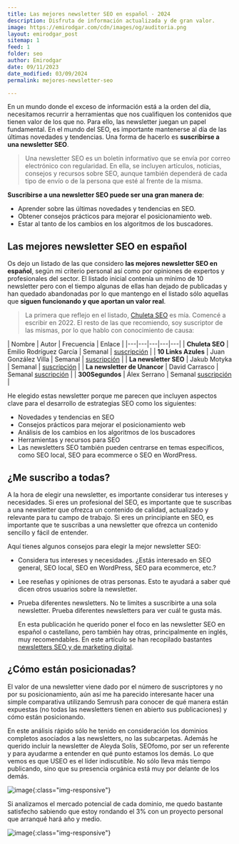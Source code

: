 ```yaml
---
title: Las mejores newsletter SEO en español - 2024
description: Disfruta de información actualizada y de gran valor.
image: https://emirodgar.com/cdn/images/og/auditoria.png
layout: emirodgar_post
sitemap: 1
feed: 1
folder: seo
author: Emirodgar
date: 09/11/2023
date_modified: 03/09/2024
permalink: mejores-newsletter-seo

---
```


En un mundo donde el exceso de información está a la orden del día, necesitamos recurrir a herramientas que nos cualifiquen los contenidos que tienen valor de los que no. Para ello, las newsletter juegan un papel fundamental.
En el mundo del SEO, es importante mantenerse al día de las últimas novedades y tendencias. Una forma de hacerlo es **suscribirse a una newsletter SEO**.

> Una newsletter SEO es un boletín informativo que se envía por correo electrónico con regularidad. En ella, se incluyen artículos, noticias, consejos y recursos sobre SEO, aunque también dependerá de cada tipo de envío o de la persona que esté al frente de la misma.

**Suscribirse a una newsletter SEO puede ser una gran manera de**:

- Aprender sobre las últimas novedades y tendencias en SEO.
- Obtener consejos prácticos para mejorar el posicionamiento web.
- Estar al tanto de los cambios en los algoritmos de los buscadores.

## Las mejores newsletter SEO en español

Os dejo un listado de las que considero **las mejores newsletter SEO en español**, según mi criterio personal así como por opiniones de expertos y profesionales del sector. El listado inicial contenía un mínimo de 10 newsletter pero con el tiempo algunas de ellas han dejado de publicadas y han quedado abandonadas por lo que mantengo en el listado sólo aquellas que **siguen funcionando y que aportan un valor real**.

> La primera que reflejo en el listado, [Chuleta SEO](https://newsletter.chuletaseo.com) es mía. Comencé a escribir en 2022. El resto de las que recomiendo, soy suscriptor de las mismas, por lo que hablo con conocimiento de causa:

| Nombre | Autor | Frecuencia | Enlace |
|---|---|---|---|---|
| **Chuleta SEO** | Emilio Rodríguez García | Semanal | [suscripción](https://newsletter.chuletaseo.com) |
| **10 Links Azules** | Juan González Villa | Semanal | [suscripción](https://useo.es/newsletter-seo/) |
| **La newsletter SEO** | Jakub Motyka | Semanal | [suscripción](https://newsletterseo.com/) |
| **La newsletter de Unancor** | David Carrasco | Semanal [suscripción](https://www.unancor.com/newsletter-seo/) |
| **300Segundos** | Álex Serrano | Semanal [suscripción](https://alexserrano.es/300segundos/) |


He elegido estas newsletter porque me parecen que incluyen aspectos clave para el desarrollo de estrategias SEO como los siguientes: 

- Novedades y tendencias en SEO
- Consejos prácticos para mejorar el posicionamiento web
- Análisis de los cambios en los algoritmos de los buscadores
- Herramientas y recursos para SEO
- Las newsletters SEO también pueden centrarse en temas específicos, como SEO local, SEO para ecommerce o SEO en WordPress.

## ¿Me suscribo a todas?

A la hora de elegir una newsletter, es importante considerar tus intereses y necesidades. Si eres un profesional del SEO, es importante que te suscribas a una newsletter que ofrezca un contenido de calidad, actualizado y relevante para tu campo de trabajo. 
Si eres un principiante en SEO, es importante que te suscribas a una newsletter que ofrezca un contenido sencillo y fácil de entender.

Aquí tienes algunos consejos para elegir la mejor newsletter SEO:

- Considera tus intereses y necesidades. ¿Estás interesado en SEO general, SEO local, SEO en WordPress, SEO para ecommerce, etc.?
- Lee reseñas y opiniones de otras personas. Esto te ayudará a saber qué dicen otros usuarios sobre la newsletter.
- Prueba diferentes newsletters. No te limites a suscribirte a una sola newsletter. Prueba diferentes newsletters para ver cuál te gusta más.

  En esta publicación he querido poner el foco en las newsletter SEO en español o castellano, pero también hay otras, principalmente en inglés, muy recomendables. En este artículo se han recopilado bastantes [newsletters SEO y de marketing digital](https://chuletaseo.com/newsletter-seo).

## ¿Cómo están posicionadas?

El valor de una newsletter viene dado por el número de suscriptores y no por su posicionamiento, aún así me ha parecido interesante hacer una simple comparativa utilizando Semrush para conocer de qué manera están expuestas (no todas las newsletters tienen en abierto sus publicaciones) y cómo están posicionando.

En este análisis rápido sólo he tenido en consideración los dominios completos asociados a las newsletters, no las subcarpetas. Además he querido incluir la newsletter de Aleyda Solís, SEOfomo, por ser un referente y para ayudarme a entender en qué punto estamos los demás.
Lo que vemos es que USEO es el líder indiscutible. No sólo lleva más tiempo publicando, sino que su presencia orgánica está muy por delante de los demás.

![image](https://github.com/user-attachments/assets/13f7af56-8c47-4be5-af79-eca2cc5818f1){:class="img-responsive"}

Si analizamos el mercado potencial de cada dominio, me quedo bastante satisfecho sabiendo que estoy rondando el 3% con un proyecto personal que arranqué hará año y medio. 

![image](https://github.com/user-attachments/assets/49456406-f336-490b-8b62-af995396b4f9){:class="img-responsive"}



